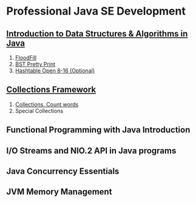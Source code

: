 # Professional Java SE Development
## [Introduction to Data Structures & Algorithms in Java](https://github.com/pp8a/Professional_Java_SE_Development/tree/main/Data_Structures_%26_Algorithms)
1. [FloodFill](https://github.com/pp8a/Professional_Java_SE_Development/tree/main/Data_Structures_%26_Algorithms/flood-fill)
2. [BST Pretty Print](https://github.com/pp8a/Professional_Java_SE_Development/tree/main/Data_Structures_%26_Algorithms/bst-pretty-print)
3. [Hashtable Open 8-16 (Optional)](https://github.com/pp8a/Professional_Java_SE_Development/tree/main/Data_Structures_%26_Algorithms/hashtable-open-8-16)
## [Collections Framework](https://github.com/pp8a/Professional_Java_SE_Development/tree/main/Collections%20Framework)
1. [Collections. Count words](https://github.com/pp8a/Professional_Java_SE_Development/tree/main/Collections%20Framework/collections-count-words)
2. Special Collections
## Functional Programming with Java Introduction
## I/O Streams and NIO.2 API in Java programs
## Java Concurrency Essentials
## JVM Memory Management
